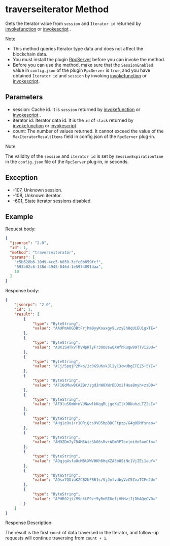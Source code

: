 # traverseiterator Method

Gets the Iterator value from `session` and `Iterator id` returned by [invokefunction](./invokefunction.md) or [invokescript](./invokescript.md) .

> [!Note]
>
> - This method queries Iterator type data and does not affect the blockchain data.
> - You must install the plugin [RpcServer](https://github.com/neo-project/neo-modules/releases) before you can invoke the method.
> - Before you can use the method, make sure that the `SessionEnabled` value in `config.json` of the plugin `RpcServer` is `true`, and you have obtained `Iterator id` and `session` by invoking [invokefunction](./invokefunction.md) or [invokescript](./invokescript.md).

## Parameters

- session: Cache  id. It is `session` returned by [invokefunction](./invokefunction.md) or [invokescript](./invokescript.md) .
- iterator id: Iterator data id. It is the `id` of `stack` returned by [invokefunction](./invokefunction.md) or [invokescript](./invokescript.md).
- count: The number of values returned. It cannot exceed the value of the `MaxIteratorResultItems` field in config.json of the `RpcServer` plug-in.

> [!Note]
>
> The validity of the `session` and `iterator id` is set by `SessionExpirationTime` in the `config.json` file of the `RpcServer` plug-in, in seconds.

## Exception

- -107, Unknown session.
- -108, Unknown iterator.
- -601, State iterator sessions disabled.

## Example

Request body:

```json
{
  "jsonrpc": "2.0",
  "id": 1,
  "method": "traverseiterator",
  "params": [
    "c5b628b6-10d9-4cc5-b850-3cfc0b659fcf",
    "593b02c6-138d-4945-846d-1e5974091daa",
    10
  ]
}


```

Response body:

```json
{
    "jsonrpc": "2.0",
    "id": 1,
    "result": [
        {
            "type": "ByteString",
            "value": "AAUPmAOGDBtFrjhmByyKoaxgy9LvzyEh8qUiEU1gxTE="
        },
        {
            "type": "ByteString",
            "value": "ABX1SHTkVThVWpKlyFr3OO8swQXWfnRuqw99TTvi2UU="
        },
        {
            "type": "ByteString",
            "value": "ACj/5pqjP2Mko/2c0GSUKxkJlIyC3cwUbgETEZ5+5YI="
        },
        {
            "type": "ByteString",
            "value": "AF16dMuw8CAZBr/sgdJnW8XWrDDDxifHsa8myh+zsD0="
        },
        {
            "type": "ByteString",
            "value": "AF9luS6mW+nVUNwwlkKqqRLjgoXaIlk98NuhzLTZ2sI="
        },
        {
            "type": "ByteString",
            "value": "AHg1cOvi+r1ORjQcs9VD5bpBDCFtpzp/G4g0BMfsneo="
        },
        {
            "type": "ByteString",
            "value": "AM9ZDm7y7R4M5AicSk06sRv+AEmRPToxjoiHo5aeCfo="
        },
        {
            "type": "ByteString",
            "value": "AOqjq4sfaUcMBtXWVHKh6HqXZA3bOSiNc1VjIEi1auY="
        },
        {
            "type": "ByteString",
            "value": "AOsx7QOiuKZCB2bFBR1s/SjJnfvdbyVvC5ZvaTCFe2U="
        },
        {
            "type": "ByteString",
            "value": "APHR02jt/M9nkLF9z+5yRnRE8efjVhMvjIjDHAQeGV0="
        }
    ]
}
```

Response Description:

The result is the first `count` of data traversed in the Iterator, and follow-up requests will continue traversing from  `count + 1`. 
